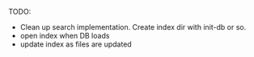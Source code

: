TODO:

- Clean up search implementation. Create index dir with init-db or so.
- open index when DB loads
- update index as files are updated

